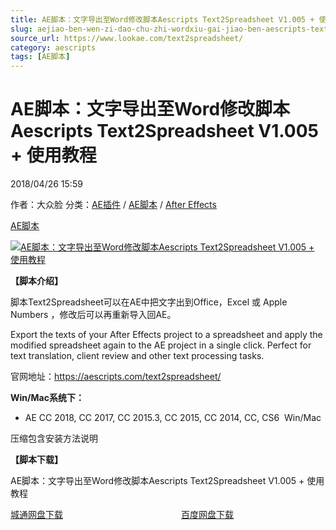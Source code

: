 ```yaml
---
title: AE脚本：文字导出至Word修改脚本Aescripts Text2Spreadsheet V1.005 + 使用教程
slug: aejiao-ben-wen-zi-dao-chu-zhi-wordxiu-gai-jiao-ben-aescripts-text2spreadsheet-v1-005-shi-yong-jiao-cheng
source_url: https://www.lookae.com/text2spreadsheet/
category: aescripts
tags: [AE脚本]
---
```

# AE脚本：文字导出至Word修改脚本Aescripts Text2Spreadsheet V1.005 + 使用教程

2018/04/26 15:59

作者：大众脸
分类：[AE插件](https://www.lookae.com/after-effects/aechajian/) / [AE脚本](https://www.lookae.com/after-effects/aescripts/) / [After Effects](https://www.lookae.com/after-effects/)

[AE脚本](https://www.lookae.com/tag/ae%e8%84%9a%e6%9c%ac/)

[![AE脚本：文字导出至Word修改脚本Aescripts Text2Spreadsheet V1.005 + 使用教程](https://www.lookae.com/wp-content/uploads/2018/04/Text2Spreadsheet.jpg "AE脚本：文字导出至Word修改脚本Aescripts Text2Spreadsheet V1.005 + 使用教程-LookAE.com")](https://www.lookae.com/wp-content/uploads/2018/04/Text2Spreadsheet.jpg)

**【脚本介绍】**

脚本Text2Spreadsheet可以在AE中把文字出到Office，Excel 或 Apple Numbers ，修改后可以再重新导入回AE。

Export the texts of your After Effects project to a spreadsheet and apply the modified spreadsheet again to the AE project in a single click. Perfect for text translation, client review and other text processing tasks.

官网地址：https://aescripts.com/text2spreadsheet/

**Win/Mac系统下：**

* AE CC 2018, CC 2017, CC 2015.3, CC 2015, CC 2014, CC, CS6  Win/Mac

压缩包含安装方法说明

**【脚本下载】**

AE脚本：文字导出至Word修改脚本Aescripts Text2Spreadsheet V1.005 + 使用教程

[城通网盘下载](https://lookae.ctfile.com/fs/680462-288953964)                                                [百度网盘下载](https://pan.baidu.com/s/1TMjXynwKx_MMbyPhR1tuKw)
